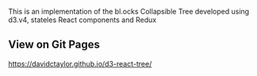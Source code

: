 This is an implementation of the bl.ocks Collapsible Tree developed using d3.v4, stateles React components and Redux

View on Git Pages
-----------------
https://davidctaylor.github.io/d3-react-tree/
